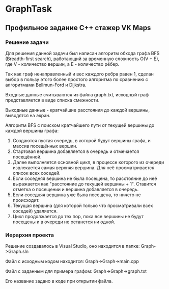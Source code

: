 # GraphTask
## Профильное задание C++ стажер VK Maps 
### Решение задачи
Для решения данной задачи был написан алгоритм обхода графа BFS (Breadth-first search), работающий за временную сложность O(V + E), где V - количество вершин, а Е - количество рёбер.

Так как граф ненаправленный и вес каждого ребра равен 1, сделан выбор в пользу этого более простого алгоритма по сравнению с алгоритмами Bellmun-Ford и Dijkstra.

Входные данные считываются из файла graph.txt, исходный граф представляется в виде списка смежности.

Выходные данные - кратчайшие расстояния до каждой вершины, выводятся на экран.

Алгоритм BFS с поиском кратчайшего пути от текущей вершины до каждой вершины графа:
1. Создаются пустая очередь, в которой будут вершины графа, и массив посещённых вершин.
2. Стартовая вершина добавляется в очередь и отмечается посещённой.
3. Далее выполняется основной цикл, в процессе которого из очереди извлекается самая верхняя вершина. Для неё просматривается список всех соседей.
4. Если соседняя вершина не была посещена, то расстояние до неё выражается как "расстояние до текущей вершины + 1". Ставится отметка о посещении и вершина добавляется в очередь.
5. Если соседняя вершина уже была посещена, то ничего не происходит.
6. Текущая вершина (для которой только что просматривали всех соседей) удаляется.
7. Цикл продолжается до тех пор, пока все вершины не будут посещены и в очереди не останется ни одной.

### Иерархия проекта
Решение создавалось в Visual Studio, оно находится в папке: Graph->Graph.sln

Файл с исходным кодом находится: Graph->Graph->main.cpp

Файл с заданным для примера графом: Graph->Graph->graph.txt

Его название задано в коде при открытии файла.

